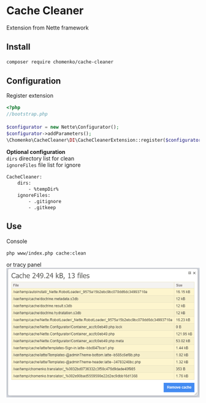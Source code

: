 # Cache Cleaner

Extension from Nette framework

## Install

````sh
composer require chomenko/cache-cleaner
````

## Configuration

Register extension

````php
<?php
//bootstrap.php

$configurator = new Nette\Configurator();
$configurator->addParameters();
\Chomenko\CacheCleaner\DI\CacheCleanerExtension::register($configurator);
````

**Optional configuration** <br>
``dirs`` directory list for clean <br>
``ignoreFiles`` file list for ignore <br>

```neon
CacheCleaner:
	dirs:
		- %tempDir%
	ignoreFiles:
		- .gitignore
		- .gitkeep
```

## Use

Console
```bash
php www/index.php cache:clean
```

or tracy panel <br>
![panel.png](.docs/panel.PNG)